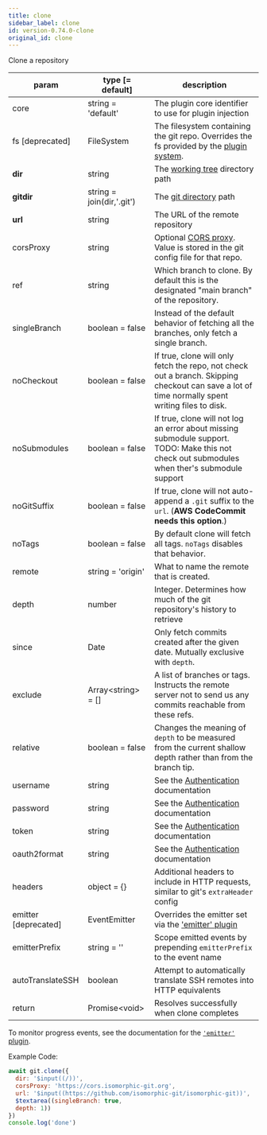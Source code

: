 ```yaml
---
title: clone
sidebar_label: clone
id: version-0.74.0-clone
original_id: clone
---
```


Clone a repository

| param                | type [= default]          | description                                                                                                                                     |
| -------------------- | ------------------------- | ----------------------------------------------------------------------------------------------------------------------------------------------- |
| core                 | string = 'default'        | The plugin core identifier to use for plugin injection                                                                                          |
| fs [deprecated]      | FileSystem                | The filesystem containing the git repo. Overrides the fs provided by the [plugin system](./plugin_fs.md).                                       |
| **dir**              | string                    | The [working tree](dir-vs-gitdir.md) directory path                                                                                             |
| **gitdir**           | string = join(dir,'.git') | The [git directory](dir-vs-gitdir.md) path                                                                                                      |
| **url**              | string                    | The URL of the remote repository                                                                                                                |
| corsProxy            | string                    | Optional [CORS proxy](https://www.npmjs.com/%40isomorphic-git/cors-proxy). Value is stored in the git config file for that repo.                |
| ref                  | string                    | Which branch to clone. By default this is the designated "main branch" of the repository.                                                       |
| singleBranch         | boolean = false           | Instead of the default behavior of fetching all the branches, only fetch a single branch.                                                       |
| noCheckout           | boolean = false           | If true, clone will only fetch the repo, not check out a branch. Skipping checkout can save a lot of time normally spent writing files to disk. |
| noSubmodules         | boolean = false           | If true, clone will not log an error about missing submodule support. TODO: Make this not check out submodules when ther's submodule support    |
| noGitSuffix          | boolean = false           | If true, clone will not auto-append a `.git` suffix to the `url`. (**AWS CodeCommit needs this option**.)                                       |
| noTags               | boolean = false           | By default clone will fetch all tags. `noTags` disables that behavior.                                                                          |
| remote               | string = 'origin'         | What to name the remote that is created.                                                                                                        |
| depth                | number                    | Integer. Determines how much of the git repository's history to retrieve                                                                        |
| since                | Date                      | Only fetch commits created after the given date. Mutually exclusive with `depth`.                                                               |
| exclude              | Array\<string\> = []      | A list of branches or tags. Instructs the remote server not to send us any commits reachable from these refs.                                   |
| relative             | boolean = false           | Changes the meaning of `depth` to be measured from the current shallow depth rather than from the branch tip.                                   |
| username             | string                    | See the [Authentication](./authentication.html) documentation                                                                                   |
| password             | string                    | See the [Authentication](./authentication.html) documentation                                                                                   |
| token                | string                    | See the [Authentication](./authentication.html) documentation                                                                                   |
| oauth2format         | string                    | See the [Authentication](./authentication.html) documentation                                                                                   |
| headers              | object = {}               | Additional headers to include in HTTP requests, similar to git's `extraHeader` config                                                           |
| emitter [deprecated] | EventEmitter              | Overrides the emitter set via the ['emitter' plugin](./plugin_emitter.md)                                                                       |
| emitterPrefix        | string = ''               | Scope emitted events by prepending `emitterPrefix` to the event name                                                                            |
| autoTranslateSSH     | boolean                   | Attempt to automatically translate SSH remotes into HTTP equivalents                                                                            |
| return               | Promise\<void\>           | Resolves successfully when clone completes                                                                                                      |

To monitor progress events, see the documentation for the [`'emitter'` plugin](./plugin_emitter.md).

Example Code:

```js live
await git.clone({
  dir: '$input((/))',
  corsProxy: 'https://cors.isomorphic-git.org',
  url: '$input((https://github.com/isomorphic-git/isomorphic-git))',
  $textarea((singleBranch: true,
  depth: 1))
})
console.log('done')
```

<script>
(function rewriteEditLink() {
  const el = document.querySelector('a.edit-page-link.button');
  if (el) {
    el.href = 'https://github.com/isomorphic-git/isomorphic-git/edit/master/src/commands/clone.js';
  }
})();
</script>